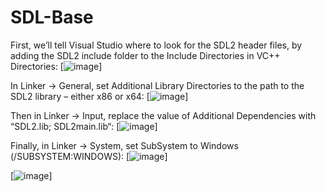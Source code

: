 # SDL-Base

First, we’ll tell Visual Studio where to look for the SDL2 header files, by adding the SDL2 include folder to the Include Directories in VC++ Directories:
[![image](http://gigi.nullneuron.net/gigilabs/wp-content/uploads/2015/11/sdl2-vs-include.png)]

In Linker -> General, set Additional Library Directories to the path to the SDL2 library – either x86 or x64:
[![image](http://gigi.nullneuron.net/gigilabs/wp-content/uploads/2015/11/sdl2-vs-library.png)]

Then in Linker -> Input, replace the value of Additional Dependencies with “SDL2.lib; SDL2main.lib“:
[![image](http://gigi.nullneuron.net/gigilabs/wp-content/uploads/2015/11/sdl2-vs-dependencies.png)]

Finally, in Linker -> System, set SubSystem to Windows (/SUBSYSTEM:WINDOWS):
[![image](http://gigi.nullneuron.net/gigilabs/wp-content/uploads/2015/11/sdl2-vs-subsystem.png)]

[![image]()]
